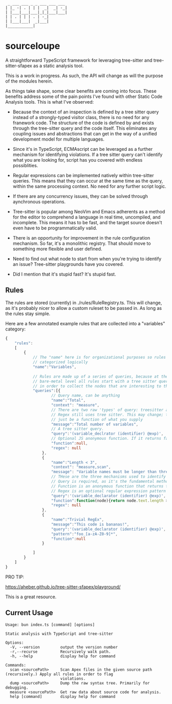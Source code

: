 ```
 _ ___ ___ _ _ ___ ___ ___ 
| |_ -| . | | |  _|  _| -_|
| |___|___|___|_|_|___|___|
| | . | | | . | -_|
| |___|___|  _|___|
|___________|     

```
# sourceloupe

A straightforward TypeScript framework for leveraging tree-sitter and tree-sitter-sfapex as a static analysis tool.

This is a work in progress. As such, the API will change as will the purpose of the modules herein.

As things take shape, some clear benefits are coming into focus. These benefits address some of the pain points I've found with other Static Code Analysis tools. This is what I've observed:

* Because the context of an inspection is defined by a tree sitter query instead of a strongly-typed visitor class, there is no need for any franework code.  The structure of the code is defined by and exists through the tree-sitter query and the code itself. This eliminates any coupling issues and abstractions that can get in the way of a unified development model for multiple languages.

* Since it's in TypeScript, ECMAscript can be leveraged as a further mechanism for identifying violations. If a tree sitter query can't identify what you are looking for, script has you covered with endless possiblities.

* Regular expressions can be implemented natively within tree-sitter queries. This means that they can occur at the same time as the query, within the same processing context. No need for any further script logic.

* If there are any concurrency issues, they can be solved through aynchronous operations.

* Tree-sitter is popular among NeoVim and Emacs adherents as a method for the editor to comprehend a language in real time, uncompiled, and incomplete. This means it has to be fast, and the target source doesn't even have to be programmatically valid.

* There is an opportunity for improvement in the rule configuration mechanism. So far, it's a monolithic registry. That should move to something more flexible and user defined.

* Need to find out what node to start from when you're trying to identify an issue? Tree-sitter playgrounds have you covered.

* Did I mention that it's stupid fast? It's stupid fast.

## Rules

The rules are stored (currently) in ./rules/RuleRegistry.ts. This will change, as it's probably nicer to allow a custom ruleset to be passed in. As long as the rules stay simple.

Here are a few annotated example rules that are collected into a "variables" category:

```typescript
{
    "rules":
    [
        {
            // The "name" here is for organizational purposes so rules can be
            // categorized logically
            "name":"Variables",
            
            // Rules are made up of a series of queries, because at the 
            // bare-metal level all rules start with a tree sitter query
            // in order to collect the nodes that are interesting to them.
            "queries":[{
                    // Query name, can be anything
                    "name":"Total",
                    "context": "measure",
                    // There are two raw 'types' of query: treesitter and regex
                    // Regex still uses tree sitter. This may change; the "type"
                    // just be a function of what you supply
                    "message":"Total number of variables",
                    // A tree sitter query.
                    "query":'(variable_declrator (identifier) @exp)',
                    // Optional JS anonymous function. If it returns false, then the test failed
                    "function":null,
                    "regex": null
                },
                {
                    "name":"Length < 3",
                    "context": "measure,scan",
                    "message": "Variable names must be longer than three characters",
                    // THese are the three mechanisms used to identify violations.
                    // Query is required, as it's the fundamental method of getting you the right syntax node(s)
                    // Function is an anonymous function that returns true (no violation) or false (violation)
                    // Regex is an optional regular expression pattern that can further narrow in on an important context. If it finds matches, it flags a violation
                    "query":'(variable_declarator (identifier) @exp)',
                    "function":function(node){return node.text.length > 3;},
                    "regex": null
                },
                {
                    "name":"Trivial RegEx",
                    "message":"This code is bananas!",
                    "query":'(variable_declarator (identifier) @exp)',
                    "pattern":"foo_[a-zA-Z0-9]*",
                    "function":null
                }

            ]
        }
    ]
}

```

PRO TIP:

https://aheber.github.io/tree-sitter-sfapex/playground/

This is a great resource.



## Current Usage
```
Usage: bun index.ts [command] [options]

Static analysis with TypeScript and tree-sitter

Options:
  -V, --version         output the version number
  -r,--recurse          Recursively walk path.
  -h, --help            display help for command

Commands:
  scan <sourcePath>     Scan Apex files in the given source path (recursively.) Apply all rules in order to flag
                        violations.
  dump <sourcePath>     Dump the raw syntax tree. Primarily for debugging.
  measure <sourcePath>  Get raw data about source code for analysis.
  help [command]        display help for command
```
 
